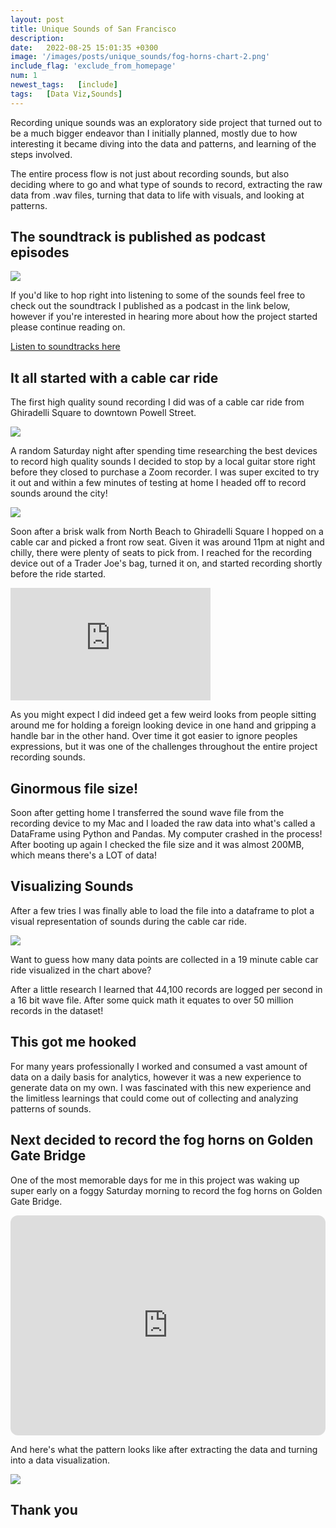 ```yaml
---
layout: post
title: Unique Sounds of San Francisco
description: 
date:   2022-08-25 15:01:35 +0300
image: '/images/posts/unique_sounds/fog-horns-chart-2.png'
include_flag: 'exclude_from_homepage'
num: 1
newest_tags:   [include]
tags:   [Data Viz,Sounds]
---
```


Recording unique sounds was an exploratory side project that turned out to be a much bigger endeavor than I initially planned, mostly due to how interesting it became diving into the data and patterns, and learning of the steps involved. 

The entire process flow is not just about recording sounds, but also deciding where to go and what type of sounds to record, extracting the raw data from .wav files, turning that data to life with visuals, and looking at patterns. 

## The soundtrack is published as podcast episodes
![](/images/sounds/season-1-sounds-of-sanfrancisco_50.jpg) 

If you'd like to hop right into listening to some of the sounds feel free to check out the soundtrack I published as a podcast in the link below, however if you're interested in hearing more about how the project started please continue reading on.

[Listen to soundtracks here](https://open.spotify.com/show/42cRLn2YRwyLHiFRAHlSrw)

## It all started with a cable car ride
The first high quality sound recording I did was of a cable car ride from Ghiradelli Square to downtown Powell Street. 

![](/images/sounds/cable-car-ride-night.jpg)

A random Saturday night after spending time researching the best devices to record high quality sounds I decided to stop by a local guitar store right before they closed to purchase a Zoom recorder. I was super excited to try it out and within a few minutes of testing at home I headed off to record sounds around the city! 

![](/images/sounds/zoom-recorder.jpg)

Soon after a brisk walk from North Beach to Ghiradelli Square I hopped on a cable car and picked a front row seat. Given it was around 11pm at night and chilly, there were plenty of seats to pick from. I reached for the recording device out of a Trader Joe's bag, turned it on, and started recording shortly before the ride started. 

<iframe src="https://www.youtube.com/embed/B_cwgXwMzAk" width="320" height="180" frameborder="0" allow="autoplay; fullscreen" allowfullscreen></iframe>

As you might expect I did indeed get a few weird looks from people sitting around me for holding a foreign looking device in one hand and gripping a handle bar in the other hand. Over time it got easier to ignore peoples expressions, but it was one of the challenges throughout the entire project recording sounds.

## Ginormous file size!
Soon after getting home I transferred the sound wave file from the recording device to my Mac and I loaded the raw data into what's called a DataFrame using Python and Pandas. My computer crashed in the process! After booting up again I checked the file size and it was almost 200MB, which means there's a LOT of data! 

## Visualizing Sounds
After a few tries I was finally able to load the file into a dataframe to plot a visual representation of sounds during the cable car ride. 

![](/images/sounds/cable-car-ride.png)

Want to guess how many data points are collected in a 19 minute cable car ride visualized in the chart above?

After a little research I learned that 44,100 records are logged per second in a 16 bit wave file. After some quick math it equates to over 50 million records in the dataset!

## This got me hooked
For many years professionally I worked and consumed a vast amount of data on a daily basis for analytics, however it was a new experience to generate data on my own. I was fascinated with this new experience and the limitless learnings that could come out of collecting and analyzing patterns of sounds.  

## Next decided to record the fog horns on Golden Gate Bridge
One of the most memorable days for me in this project was waking up super early on a foggy Saturday morning to record the fog horns on Golden Gate Bridge. 

<iframe style="border-radius:12px" src="https://open.spotify.com/embed/episode/6gpoOUAWTrL41QNFd9PLk7?utm_source=generator" width="100%" height="352" frameBorder="0" allowfullscreen="" allow="autoplay; clipboard-write; encrypted-media; fullscreen; picture-in-picture" loading="lazy"></iframe> 

And here's what the pattern looks like after extracting the data and turning into a data visualization. 

![](/images/sounds/fog-horns-chart-1.png)

## Thank you



